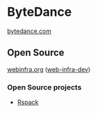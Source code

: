 # ByteDance

[bytedance.com](https://www.bytedance.com/)

## Open Source

[webinfra.org](https://webinfra.org/) ([web-infra-dev](https://github.com/web-infra-dev))

### Open Source projects

* [Rspack](rspack.md)
